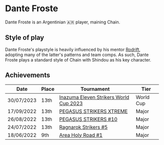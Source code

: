 # Dante Froste

Dante Froste is an Argentinian :argentina: player, maining Chain. 

## Style of play

Dante Froste's playstyle is heavily influenced by his mentor [Rodrift](../peruvian/rodrift.md), adopting many of the latter's patterns and team comps. As such, Dante Froste plays a standard style of Chain with Shindou as his key character.

## Achievements

|Date|Place|Tournament|Tier|
|-|-|-|-|
| 30/07/2023 | 13th | [Inazuma Eleven Strikers World Cup 2023](../../tournaments/worldcup23.md) | World Cup |
| 17/09/2022 | 13th | [PEGASUS STRIKERS XTREME](../../tournaments/pegasus/pegasusx.md) | Major |
| 26/08/2022 | 13th | [PEGASUS STRIKERS #10](../../tournaments/pegasus/pegasus10.md) | Major |
| 24/07/2022 | 13th | [Ragnarok Strikers #5](../../tournaments/ragna/ragna5.md) | Major |
| 18/06/2022 | 9th | [Area Holy Road #1](../../tournaments/area/holyroad1.md) | Major |
